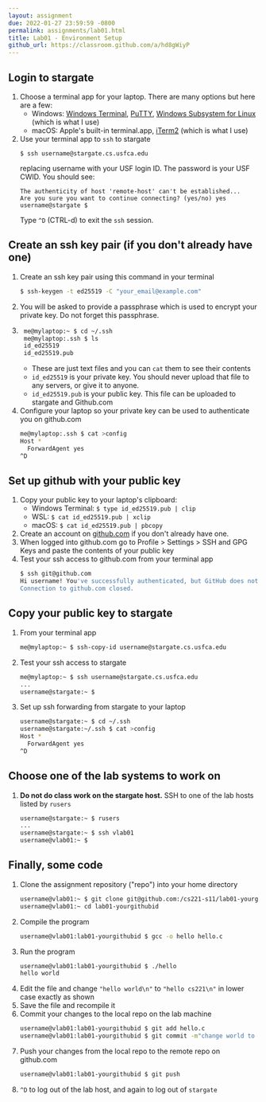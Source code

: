 ```yaml
---
layout: assignment
due: 2022-01-27 23:59:59 -0800
permalink: assignments/lab01.html
title: Lab01 - Environment Setup
github_url: https://classroom.github.com/a/hd8gWiyP
---
```

## Login to stargate
1. Choose a terminal app for your laptop. There are many options but here are a few:
    - Windows: [Windows Terminal](https://docs.microsoft.com/en-us/windows/terminal/tutorials/ssh), [PuTTY](https://www.putty.org/), [Windows Subsystem for Linux](https://docs.microsoft.com/en-us/windows/wsl/install) (which is what I use)
    - macOS: Apple's built-in terminal.app, [iTerm2](https://iterm2.com/) (which is what I use)
1. Use your terminal app to `ssh` to stargate
    ```
    $ ssh username@stargate.cs.usfca.edu
    ```
    replacing username with your USF login ID. The password is your USF CWID.
    You should see:
    ```
    The authenticity of host 'remote-host' can't be established...
    Are you sure you want to continue connecting? (yes/no) yes
    username@stargate $
    ```
    Type `^D` (CTRL-d) to exit the `ssh` session. 

## Create an ssh key pair (if you don't already have one)
1. Create an ssh key pair using this command in your terminal
    ```sh
    $ ssh-keygen -t ed25519 -C "your_email@example.com"
    ```
1. You will be asked to provide a passphrase which is used to encrypt your private key. Do not forget this passphrase.
1. ```sh
    me@mylaptop:~ $ cd ~/.ssh
    me@mylaptop:.ssh $ ls
    id_ed25519
    id_ed25519.pub
    ```
    - These are just text files and you can `cat` them to see their contents
    - `id_ed25519` is your private key. You should never upload that file to any servers, or give it to anyone. 
    - `id_ed25519.pub` is your public key. This file can be uploaded to stargate and Github.com
1. Configure your laptop so your private key can be used to authenticate you on github.com
    ```sh
    me@mylaptop:.ssh $ cat >config
    Host *
      ForwardAgent yes
    ^D
    ```

## Set up github with your public key
1. Copy your public key to your laptop's clipboard:
    - Windows Terminal: `$ type id_ed25519.pub | clip`
    - WSL: `$ cat id_ed25519.pub | xclip`
    - macOS: `$ cat id_ed25519.pub | pbcopy`
1. Create an account on [github.com](https://github.com/) if you don't already have one.
1. When logged into github.com go to Profile > Settings > SSH and GPG Keys and paste the contents of your public key
1. Test your ssh access to github.com from your terminal app
    ```sh
    $ ssh git@github.com
    Hi username! You've successfully authenticated, but GitHub does not provide shell access.
    Connection to github.com closed.
    ```

## Copy your public key to stargate
1. From your terminal app
    ```sh
    me@mylaptop:~ $ ssh-copy-id username@stargate.cs.usfca.edu
    ```
1. Test your ssh access to stargate
    ```sh
    me@mylaptop:~ $ ssh username@stargate.cs.usfca.edu
    ...
    username@stargate:~ $
    ```
1. Set up ssh forwarding from stargate to your laptop
    ```sh
    username@stargate:~ $ cd ~/.ssh
    username@stargate:~/.ssh $ cat >config
    Host *
      ForwardAgent yes
    ^D
    ```

## Choose one of the lab systems to work on
1. **Do not do class work on the stargate host.** SSH to one of the lab hosts listed by `rusers`
    ```sh
    username@stargate:~ $ rusers
    ...
    username@stargate:~ $ ssh vlab01
    username@vlab01:~ $ 
    ```

## Finally, some code
1. Clone the assignment repository ("repo") into your home directory
    ```sh
    username@vlab01:~ $ git clone git@github.com:/cs221-s11/lab01-yourgithubid
    username@vlab01:~ cd lab01-yourgithubid
    ```
1. Compile the program
    ```sh
    username@vlab01:lab01-yourgithubid $ gcc -o hello hello.c
    ```
1. Run the program
    ```sh
    username@vlab01:lab01-yourgithubid $ ./hello
    hello world
    ```
1. Edit the file and change `"hello world\n"` to `"hello cs221\n"` in lower case exactly as shown
1. Save the file and recompile it
1. Commit your changes to the local repo on the lab machine
    ```sh
    username@vlab01:lab01-yourgithubid $ git add hello.c
    username@vlab01:lab01-yourgithubid $ git commit -m"change world to cs221" hello.c
    ```
1. Push your changes from the local repo to the remote repo on github.com
    ```sh
    username@vlab01:lab01-yourgithubid $ git push
    ```
1. `^D` to log out of the lab host, and again to log out of `stargate`
